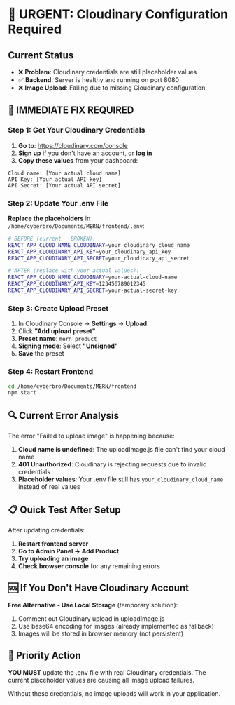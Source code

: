 # 🚨 URGENT: Cloudinary Configuration Required

## Current Status
- ❌ **Problem**: Cloudinary credentials are still placeholder values
- ✅ **Backend**: Server is healthy and running on port 8080
- ❌ **Image Upload**: Failing due to missing Cloudinary configuration

## 🎯 IMMEDIATE FIX REQUIRED

### Step 1: Get Your Cloudinary Credentials
1. **Go to**: https://cloudinary.com/console
2. **Sign up** if you don't have an account, or **log in**
3. **Copy these values** from your dashboard:

```
Cloud name: [Your actual cloud name]
API Key: [Your actual API key]  
API Secret: [Your actual API secret]
```

### Step 2: Update Your .env File
**Replace the placeholders** in `/home/cyberbro/Documents/MERN/frontend/.env`:

```bash
# BEFORE (current - BROKEN):
REACT_APP_CLOUD_NAME_CLOUDINARY=your_cloudinary_cloud_name
REACT_APP_CLOUDINARY_API_KEY=your_cloudinary_api_key
REACT_APP_CLOUDINARY_API_SECRET=your_cloudinary_api_secret

# AFTER (replace with your actual values):
REACT_APP_CLOUD_NAME_CLOUDINARY=your-actual-cloud-name
REACT_APP_CLOUDINARY_API_KEY=123456789012345
REACT_APP_CLOUDINARY_API_SECRET=your-actual-secret-key
```

### Step 3: Create Upload Preset
1. In Cloudinary Console → **Settings** → **Upload**
2. Click **"Add upload preset"**
3. **Preset name**: `mern_product`
4. **Signing mode**: Select **"Unsigned"**
5. **Save** the preset

### Step 4: Restart Frontend
```bash
cd /home/cyberbro/Documents/MERN/frontend
npm start
```

## 🔍 Current Error Analysis
The error "Failed to upload image" is happening because:

1. **Cloud name is undefined**: The uploadImage.js file can't find your cloud name
2. **401 Unauthorized**: Cloudinary is rejecting requests due to invalid credentials
3. **Placeholder values**: Your .env file still has `your_cloudinary_cloud_name` instead of real values

## 📋 Quick Test After Setup
After updating credentials:
1. **Restart frontend server**
2. **Go to Admin Panel → Add Product**
3. **Try uploading an image**
4. **Check browser console** for any remaining errors

## 🆘 If You Don't Have Cloudinary Account
**Free Alternative - Use Local Storage** (temporary solution):
1. Comment out Cloudinary upload in uploadImage.js
2. Use base64 encoding for images (already implemented as fallback)
3. Images will be stored in browser memory (not persistent)

## 🎯 Priority Action
**YOU MUST** update the .env file with real Cloudinary credentials. The current placeholder values are causing all image upload failures.

Without these credentials, no image uploads will work in your application.
